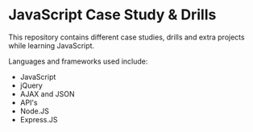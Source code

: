 JavaScript Case Study & Drills
==========================


This repository contains different case studies, drills and extra projects while learning JavaScript.

Languages and frameworks used include:   
* JavaScript
* jQuery
* AJAX and JSON
* API's
* Node.JS 
* Express.JS 

